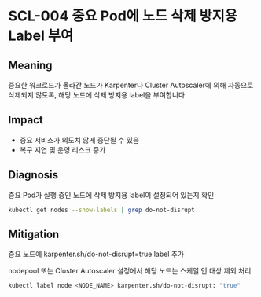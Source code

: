 # SCL-004 중요 Pod에 노드 삭제 방지용 Label 부여

## Meaning
중요한 워크로드가 올라간 노드가 Karpenter나 Cluster Autoscaler에 의해 자동으로 삭제되지 않도록, 해당 노드에 삭제 방지용 label을 부여합니다.

## Impact
- 중요 서비스가 의도치 않게 중단될 수 있음
- 복구 지연 및 운영 리스크 증가

## Diagnosis
중요 Pod가 실행 중인 노드에 삭제 방지용 label이 설정되어 있는지 확인

```bash
kubectl get nodes --show-labels | grep do-not-disrupt
```

## Mitigation
중요 노드에 karpenter.sh/do-not-disrupt=true label 추가

nodepool 또는 Cluster Autoscaler 설정에서 해당 노드는 스케일 인 대상 제외 처리

```bash
kubectl label node <NODE_NAME> karpenter.sh/do-not-disrupt: "true"
```
